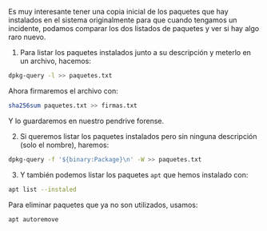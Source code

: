 Es muy interesante tener una copia inicial de los paquetes que hay instalados en el sistema originalmente para que cuando tengamos un incidente, podamos comparar los dos listados de paquetes y ver si hay algo raro nuevo.

1. Para listar los paquetes instalados junto a su descripción y meterlo en un archivo, hacemos:
```bash
dpkg-query -l >> paquetes.txt
```
Ahora firmaremos el archivo con:
```bash
sha256sum paquetes.txt >> firmas.txt
```
Y lo guardaremos en nuestro pendrive forense.

2. Si queremos listar los paquetes instalados pero sin ninguna descripción (solo el nombre), haremos:
```bash
dpkg-query -f '${binary:Package}\n' -W >> paquetes.txt
```

3. Y también podemos listar los paquetes `apt` que hemos instalado con:
```bash
apt list --instaled
```

Para eliminar paquetes que ya no son utilizados, usamos:
```bash
apt autoremove
```

